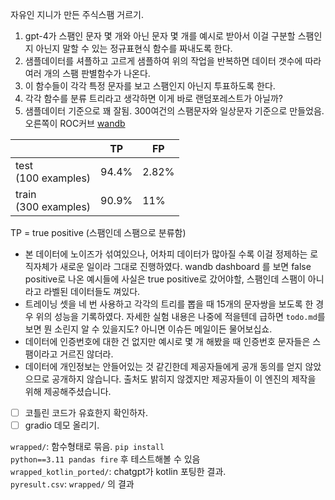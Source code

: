 자유인 지니가 만든 주식스팸 거르기.

1. gpt-4가 스팸인 문자 몇 개와 아닌 문자 몇 개를 예시로 받아서 이걸 구분할 스팸인지 아닌지 말할 수 있는 정규표현식 함수를 짜내도록 한다.
2. 샘플데이터를 셔플하고 고르게 샘플하여 위의 작업을 반복하면 데이터 갯수에 따라 여러 개의 스팸 판별함수가 나온다.
3. 이 함수들이 각각 특정 문자를 보고 스팸인지 아닌지 투표하도록 한다.
4. 각각 함수를 분류 트리라고 생각하면 이게 바로 랜덤포레스트가 아닐까?
5. 샘플데이터 기준으로 꽤 잘됨. 300여건의 스팸문자와 일상문자 기준으로 만들었음. 오른쪽이 ROC커브 [wandb](https://wandb.ai/sonsus/scamtext/runs/f4w58kcd?workspace=user-sonsus)

|      | TP | FP |
|------|-------------|------------|
| test<br/>(100 examples)   | 94.4%       | 2.82%      |     
| train<br/>(300 examples)   | 90.9%       | 11%        |

TP = true positive (스팸인데 스팸으로 분류함)

- 본 데이터에 노이즈가 섞여있으나, 어차피 데이터가 많아질 수록 이걸 정제하는 로직자체가 새로운 일이라 그대로 진행하였다. wandb dashboard 를 보면 false positive로 나온 예시들에 사실은 true positive로 갔어야할, 스팸인데 스팸이 아니라고 라벨된 데이터들도 껴있다.
- 트레이닝 셋을 네 번 사용하고 각각의 트리를 뽑을 때 15개의 문자쌍을 보도록 한 경우 위의 성능을 기록하였다. 자세한 실험 내용은 나중에 적을텐데 급하면 <code>todo.md</code>를 보면 뭔 소린지 알 수 있을지도? 아니면 이슈든 메일이든 물어보십쇼.
- 데이터에 인증번호에 대한 건 없지만 예시로 몇 개 해봤을 때 인증번호 문자들은 스팸이라고 거르진 않더라.
- 데이터에 개인정보는 안들어있는 것 같긴한데 제공자들에게 공개 동의를 얻지 않았으므로 공개하지 않습니다. 출처도 밝히지 않겠지만 제공자들이 이 엔진의 제작을 위해 제공해주셨습니다.




- [ ] 코틀린 코드가 유효한지 확인하자.
- [ ] gradio 데모 올리기.

<code>wrapped/</code>: 함수형태로 묶음. <code>pip install python==3.11 pandas fire</code> 후 테스트해볼 수 있음          
<code>wrapped_kotlin_ported/</code>: chatgpt가 kotlin 포팅한 결과.       
<code>pyresult.csv</code>: <code>wrapped/</code> 의 결과
